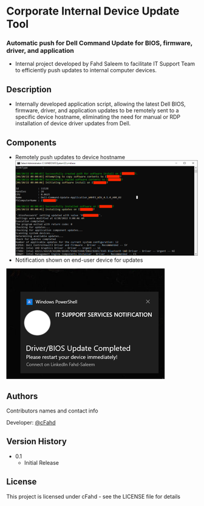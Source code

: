 # Corporate Internal Device Update Tool 

### Automatic push for Dell Command Update for BIOS, firmware, driver, and application

* Internal project developed by Fahd Saleem to facilitate IT Support Team to efficiently push updates to internal computer devices.
## Description
* Internally developed application script, allowing the latest Dell BIOS, firmware, driver, and application updates to be remotely sent to a specific device hostname, eliminating the need for manual or RDP installation of device driver updates from Dell. 

## Components
* Remotely push updates to device hostname
![Screenshot](/Capture.PNG)
* Notification shown on end-user device for updates

![Screenshot](/Capture2.PNG)

## Authors
Contributors names and contact info

Developer: [@cFahd](https://github.com/cfahd/)

## Version History
* 0.1
    * Initial Release

## License

This project is licensed under cFahd - see the LICENSE file for details
